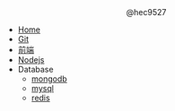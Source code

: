 <center>
 @hec9527
</center>

- [Home](readme.md)
- [Git](git/README.md)
- [前端](fontend/)
- [Nodejs](node/README.md)
- Database
  - [mongodb](database/mongo/README.md)
  - [mysql](database/mysql/README.md)
  - [redis](database/Redis/README.md)